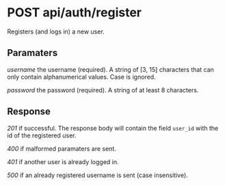 # POST api/auth/register

Registers (and logs in) a new user.

## Paramaters

_username_ the username (required). A string of [3, 15] characters that can only contain alphanumerical values. Case is ignored.

_password_ the password (required). A string of at least 8 characters.

## Response

_201_ if successful. The response body will contain the field `user_id` with
the id of the registered user.

_400_ if malformed paramaters are sent.

_401_ if another user is already logged in.

_500_ if an already registered username is sent (case insensitive).
